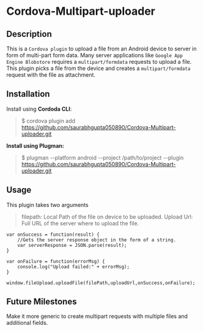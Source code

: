 Cordova-Multipart-uploader
==========================

## Description ##

This is a `Cordova plugin` to upload a file from an Android device to server in form of multi-part form data. Many server applications like `Google App Engine Blobstore` requires a `multipart/formdata` requests to upload a file. This plugin picks a file from the device and creates a `multipart/formdata` request with the file as attachment. 

## Installation ##

Install using **Cordoda CLI**:

  

>  $  cordova plugin add https://github.com/saurabhgupta050890/Cordova-Multipart-uploader.git

   
 **Install using Plugman:** 
 
   

> $ plugman --platform android --project /path/to/project --plugin https://github.com/saurabhgupta050890/Cordova-Multipart-uploader.git 


## Usage ##

This plugin takes two arguments 
    
    

> filepath: Local Path of the file on device to be uploaded.
Upload Url: Full URL of the server where to upload the file.

    var onSuccess = function(result) {
        //Gets the server response object in the form of a string.
        var serverResponse = JSON.parse(result);
    }
    
    var onFailure = function(errorMsg) {
        console.log("Upload failed:" + errorMsg);
    }
    
    window.fileUpload.uploadFile(filePath,uploadUrl,onSuccess,onFailure);
    
    
    

## Future Milestones ##

Make it more generic to create multipart requests with multiple files and additional fields. 
